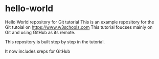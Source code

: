 # hello-world
Hello World repository for Git tutorial
This is an example repository for the Git tutoial on https://www.w3schools.com
This tutorial foucses mainly on Git and using GitHub as its remote.

This repository is built step by step in the tutorial.

It now includes sreps for GitHub
